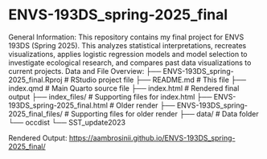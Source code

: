 # ENVS-193DS_spring-2025_final
General Information: This repository contains my final project for ENVS 193DS (Spring 2025). This analyzes statistical interpretations, recreates visualizations, applies logistic regression models and model selection to investigate ecological research, and compares past data visualizations to current projects. 
Data and File Overview: 
├── ENVS-193DS_spring-2025_final.Rproj # RStudio project file
├── README.md # This file
├── index.qmd # Main Quarto source file
├── index.html # Rendered final output
├── index_files/ # Supporting files for index.html
├── ENVS-193DS_spring-2025_final.html # Older render 
├── ENVS-193DS_spring-2025_final_files/ # Supporting files for older render
├── data/ # Data folder
 └── occdist
 └── SST_update2023

Rendered Output: https://aambrosinii.github.io/ENVS-193DS_spring-2025_final/
